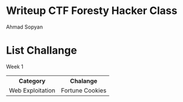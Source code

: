 # Writeup CTF Foresty Hacker Class

Ahmad Sopyan


# List Challange
Week 1
<table>
  <tr>
      <th>Category</th>
      <th>Chalange</th>
  </tr>
  <tr>
    <td>Web Exploitation</td>
    <td>Fortune Cookies</td>
  </tr>
</table>
